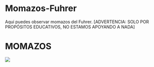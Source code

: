 # Momazos-Fuhrer

Aqui puedes observar momazos del Fuhrer. [ADVERTENCIA: SOLO POR PROPÓSITOS EDUCATIVOS, NO ESTAMOS APOYANDO A NADA]

<html>
<head>
	<title>MOMAZOS FUHRER</title>
</head>
</html>


<h1>MOMAZOS</h1>
	
<html>
	<head>
		<body>
			<img src="https://imgur.com/9wxjdmf">
		</body>

